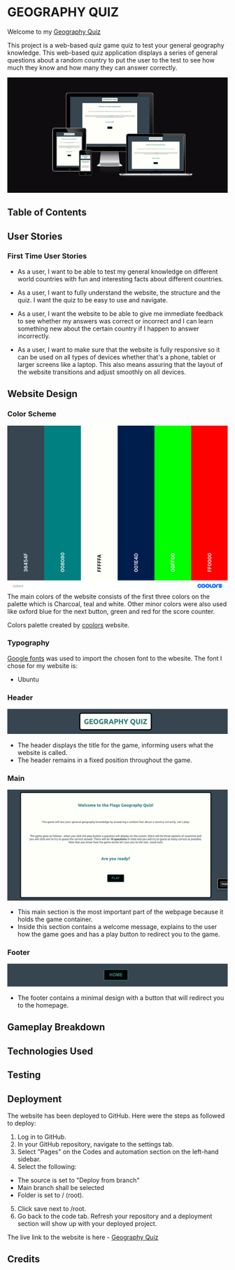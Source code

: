 # GEOGRAPHY QUIZ

Welcome to my [Geography Quiz](https://aimanh04.github.io/Geography-Quiz/)

This project is a web-based quiz game quiz to test your general geography knowledge. This web-based quiz application displays a series of general questions about a random country to put the user to the test to see how much they know and how many they can answer correctly.

![Geography Quiz Am I Responsive Website](assets/images/readme-images/responsive.png)

## Table of Contents

## User Stories

### First Time User Stories

* As a user, I want to be able to test my general knowledge on different world countries with fun and interesting facts about different countries.

* As a user, I want to fully understand the website, the structure and the quiz. I want the quiz to be easy to use and navigate.

* As a user, I want the website to be able to give me immediate feedback to see whether my answers was correct or incorrect and I can learn something new about the certain country if I happen to answer incorrectly.

* As a user, I want to make sure that the website is fully responsive so it can be used on all types of devices whether that's a phone, tablet or larger screens like a laptop. This also means assuring that the layout of the website transitions and adjust smoothly on all devices.

## Website Design
### Color Scheme
![Color schem palette](assets/images/readme-images/colors.png)
The main colors of the website consists of the first three colors on the palette which is Charcoal, teal and white. Other minor colors were also used like oxford blue for the next button, green and red for the score counter.

Colors palette created by [coolors](https://coolors.co/) website.

### Typography
[Google fonts](https://fonts.google.com/) was used to import the chosen font to the wbesite.
The font I chose for my website is:
- Ubuntu

### Header
![Header section](assets/images/readme-images/header.png)
- The header displays the title for the game, informing users what the website is called.
- The header remains in a fixed position throughout the game.

### Main
![Main section](assets/images/readme-images/main.png)
- This main section is the most important part of the webpage because it holds the game container.
- Inside this section contains a welcome message, explains to the user how the game goes and has a play button to redirect you to the game.

### Footer
![Footer section](assets/images/readme-images/footer.png)
- The footer contains a minimal design with a button that will redirect you to the homepage.

## Gameplay Breakdown

## Technologies Used

## Testing

## Deployment

The website has been deployed to GitHub. Here were the steps as followed to deploy:
1. Log in to GitHub.
2. In your GitHub repository, navigate to the settings tab.
3. Select "Pages" on the Codes and automation section on the left-hand sidebar.
4. Select the following:
- The source is set to "Deploy from branch"
- Main branch shall be selected
- Folder is set to / (root).
5. Click save next to /root.
6. Go back to the code tab. Refresh your repository and a deployment section will show up with your deployed project.

The live link to the website is here - [Geography Quiz](https://aimanh04.github.io/Geography-Quiz/)

## Credits
